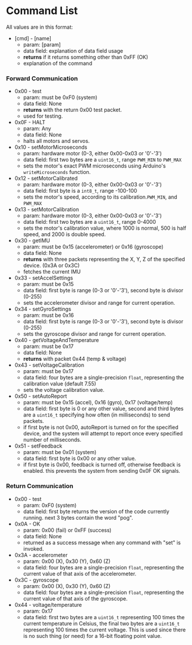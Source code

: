 # Command List
All values are in this format:
- [cmd] - [name]
	- param: [param]
	- data field: explanation of data field usage
	- **returns** if it returns something other than 0xFF (OK)
	- explanation of the command

### Forward Communication

- 0x00 - test
	- param: must be 0xF0 (system)
	- data field: None
	- **returns** with the return 0x00 test packet.
	- used for testing.
- 0x0F - HALT
	- param: Any
	- data field: None
	- halts all motors and servos. 
- 0x10 - setMotorMicroseconds
	- param: hardware motor (0-3, either 0x00-0x03 or '0'-'3')
	- data field: first two bytes are a `uint16_t`, range `PWM_MIN` to `PWM_MAX`
	- sets the motor's exact PWM microseconds using Arduino's `writeMicroseconds` function.
- 0x12 - setMotorCalibrated
	- param: hardware motor (0-3, either 0x00-0x03 or '0'-'3')
	- data field: first byte is a `int8_t`, range -100-100
	- sets the motor's speed, according to its calibration.`PWM_MIN`, and `PWM_MAX`
- 0x13 - setMotorCalibration
	- param: hardware motor (0-3, either 0x00-0x03 or '0'-'3')
	- data field: first two bytes are a `uint16_t`, range 0-4000
	- sets the motor's calibration value, where 1000 is normal, 500 is half speed, and 2000 is double speed.
- 0x30 - getIMU
	- param: must be 0x15 (accelerometer) or 0x16 (gyroscope)
	- data field: None
	- **returns** with three packets representing the X, Y, Z of the specified device. (0x3A or 0x3C)
	- fetches the current IMU 
- 0x33 - setAccelSettings
	- param: must be 0x15
	- data field: first byte is range (0-3 or '0'-'3'), second byte is divisor (0-255)
	- sets the accelerometer divisor and range for current operation.
- 0x34 - setGyroSettings
	- param: must be 0x16
	- data field: first byte is range (0-3 or '0'-'3'), second byte is divisor (0-255)
	- sets the gyroscope divisor and range for current operation.
- 0x40 - getVoltageAndTemperature
	- param: must be 0x17
	- data field: None
	- **returns** with packet 0x44 (temp & voltage)
- 0x43 - setVoltageCalibration
	- param: must be 0x17
	- data field: four bytes are a single-precision `float`, representing the calibration value (default 7.55)
	- sets the voltage calibration value.
- 0x50 - setAutoReport
	- param: must be 0x15 (accel), 0x16 (gyro), 0x17 (voltage/temp)
	- data field: first byte is 0 or any other value, second and third bytes are a `uint16_t` specifying how often (in milliseconds) to send packets. 
	- if first byte is not 0x00, autoReport is turned on for the specified device, and the system will attempt to report once every specified number of milliseconds.
- 0x51 - setFeedback
	- param: must be 0x01 (system)
	- data field: first byte is 0x00 or any other value.
	- if first byte is 0x00, feedback is turned off, otherwise feedback is enabled. this prevents the system from sending 0x0F OK signals.

### Return Communication
- 0x00 - test
	- param: 0xF0 (system)
	- data field: first byte returns the version of the code currently running. next 3 bytes contain the word "pog".
- 0x0A - OK
	- param: 0x00 (fail) or 0xFF (success)
	- data field: None
	- returned as a success message when any command with "set" is invoked.
- 0x3A - accelerometer
	- param: 0x00 (X), 0x30 (Y), 0x60 (Z)
	- data field: four bytes are a single-precision `float`, representing the current value of that axis of the accelerometer.
- 0x3C - gyroscope
	- param: 0x00 (X), 0x30 (Y), 0x60 (Z)
	- data field: four bytes are a single-precision `float`, representing the current value of that axis of the gyroscope.
- 0x44 - voltage/temperature
	- param: 0x17
	- data field: first two bytes are a `uint16_t` representing 100 times the current temperature in Celsius, the final two bytes are a `uint16_t` representing 100 times the current voltage. This is used since there is no such thing (or need) for a 16-bit floating point value.
